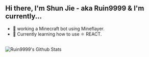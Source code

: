 ## Hi there, I'm Shun Jie - aka Ruin9999 & I'm currently...
- 🔨 working a Minecraft bot using Mineflayer.
- 🤔 Currently learning how to use ⚛️ REACT.

<br/>

<img align="left" alt="Ruin9999's Github Stats" src="https://github-readme-stats.vercel.app/api?username=Ruin9999&show_icons=true&hide_border=true"/>
